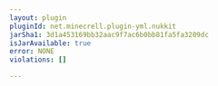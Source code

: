 ```yaml
---
layout: plugin
pluginId: net.minecrell.plugin-yml.nukkit
jarSha1: 3d1a453169bb32aac9f7ac6b0bb81fa5fa3209dc
isJarAvailable: true
error: NONE
violations: []

---
```

